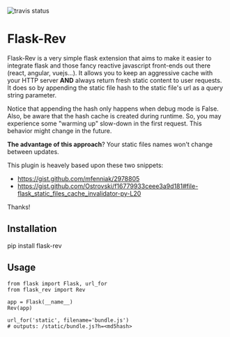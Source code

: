 ![travis status](https://travis-ci.org/italomaia/flask-rev.svg?branch=master)

# Flask-Rev

Flask-Rev is a very simple flask extension that aims to make it easier to integrate
flask and those fancy reactive javascript front-ends out there (react, angular, vuejs...).
 It allows you to keep an aggressive cache with your HTTP server **AND** always return fresh
 static content to user requests. It does so by appending the static file hash to the static
 file's url as a query string parameter.

 Notice that appending the hash only happens when debug mode is False. Also, be aware
  that the hash cache is created during runtime. So, you may experience some
  "warming up" slow-down in the first request. This behavior might change in the
  future.

 **The advantage of this approach**? Your static files
 names won't change between updates.

This plugin is heavely based upon these two snippets:

* https://gist.github.com/mfenniak/2978805
* https://gist.github.com/Ostrovski/f16779933ceee3a9d181#file-flask_static_files_cache_invalidator-py-L20

Thanks!

## Installation

pip install flask-rev

## Usage
```
from flask import Flask, url_for
from flask_rev import Rev

app = Flask(__name__)
Rev(app)

url_for('static', filename='bundle.js')
# outputs: /static/bundle.js?h=<md5hash>
```
